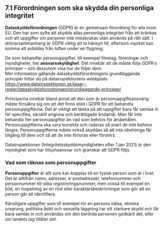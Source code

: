 ## 7.1 Förordningen som ska skydda din personliga integritet

**Dataskyddsförordningen** (GDPR) är en gemensam förordning för alla inom EU. Den har som syfte att skydda allas personliga integritet från att kränkas och att uppgifter om personer inte missbrukas utan används på rätt sätt. I drönarsammanhang är GDPR viktig att ta hänsyn till, eftersom mycket kan komma att avbildas från luften under en flygning.

De som behandlar personuppgifter, till exempel företag, föreningar och myndigheter, har **ansvarsskyldighet**. Det innebär att de måste följa GDPR:s principer – och dessutom visa hur de följer dem.  
Mer information gällande dataskyddsförordningens grundläggande principer hittar du på datainspektionens webbplats https://www.datainspektionen.se/lagar--regler/dataskyddsforordningen/grundlaggande-principer/

Principerna innebär bland annat att den som är personuppgiftsansvarig måste försäkra sig om att det finns stöd i GDPR för att behandla personuppgifterna. Det är viktigt att tänka på att uppgifter bara får samlas in för specifika, särskilt angivna och berättigade ändamål. Man får inte behandla fler personuppgifter än vad som behövs för ändamålen. Personuppgifterna ska vara korrekta och raderas så snart de inte behövs längre. Personuppgifterna måste också skyddas så att inte obehöriga får tillgång till dem och så att de inte förloras eller förstörs.

Datainspektionen (Integritetsskyddsmyndigheten efter 1 jan 2021) är den myndighet som har
tillsynsansvar och granskar att GDPR följs.

### Vad som räknas som personuppgifter

**Personuppgifter** är allt som kan kopplas till en fysisk person som är i livet. Det är alltifrån namn, adresser, e-postadresser, telefonnummer och personnummer till olika registreringsnummer, men också till exempel en bild, en inspelning av en röst eller karaktärsbeskrivningar som gör att en person går att identifiera.

Känsligare uppgifter som till exempel rör en persons hälsa, etniska ursprung, politiska åsikt och sexuella läggning har ett starkare skydd och får bara samlas in och användas om den berörda personen godkänt det, eller om landets lag tillåter det.
